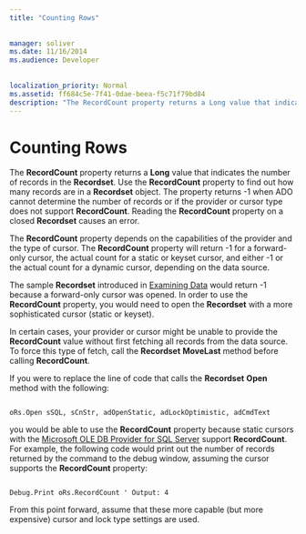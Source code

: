 ```yaml
---
title: "Counting Rows"
  
  
manager: soliver
ms.date: 11/16/2014
ms.audience: Developer
 
  
localization_priority: Normal
ms.assetid: ff684c5e-7f41-0dae-beea-f5c71f79bd84
description: "The RecordCount property returns a Long value that indicates the number of records in the Recordset . Use the RecordCount property to find out how many records are in a Recordset object. The property returns -1 when ADO cannot determine the number of records or if the provider or cursor type does not support RecordCount . Reading the RecordCount property on a closed Recordset causes an error."
---
```


# Counting Rows

The **RecordCount** property returns a **Long** value that indicates the number of records in the **Recordset**. Use the **RecordCount** property to find out how many records are in a **Recordset** object. The property returns -1 when ADO cannot determine the number of records or if the provider or cursor type does not support **RecordCount**. Reading the **RecordCount** property on a closed **Recordset** causes an error. 
  
The **RecordCount** property depends on the capabilities of the provider and the type of cursor. The **RecordCount** property will return -1 for a forward-only cursor, the actual count for a static or keyset cursor, and either -1 or the actual count for a dynamic cursor, depending on the data source. 
  
The sample **Recordset** introduced in [Examining Data](chapter-3-examining-data.md) would return -1 because a forward-only cursor was opened. In order to use the **RecordCount** property, you would need to open the **Recordset** with a more sophisticated cursor (static or keyset). 
  
In certain cases, your provider or cursor might be unable to provide the **RecordCount** value without first fetching all records from the data source. To force this type of fetch, call the **Recordset** **MoveLast** method before calling **RecordCount**. 
  
If you were to replace the line of code that calls the **Recordset** **Open** method with the following: 
  
```
 
oRs.Open sSQL, sCnStr, adOpenStatic, adLockOptimistic, adCmdText 

```

you would be able to use the **RecordCount** property because static cursors with the [Microsoft OLE DB Provider for SQL Server](microsoft-ole-db-provider-for-sql-server.md) support **RecordCount**. For example, the following code would print out the number of records returned by the command to the debug window, assuming the cursor supports the **RecordCount** property: 
  
```
 
Debug.Print oRs.RecordCount ' Output: 4 

```

From this point forward, assume that these more capable (but more expensive) cursor and lock type settings are used.
  


